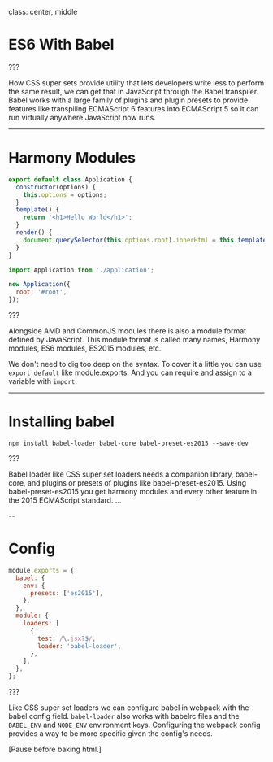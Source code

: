 class: center, middle

# ES6 With Babel

???

How CSS super sets provide utility that lets developers write less to perform the same result, we can get that in JavaScript through the Babel transpiler. Babel works with a large family of plugins and plugin presets to provide features like transpiling ECMAScript 6 features into ECMAScript 5 so it can run virtually anywhere JavaScript now runs.

---

# Harmony Modules

```js
export default class Application {
  constructor(options) {
    this.options = options;
  }
  template() {
    return '<h1>Hello World</h1>';
  }
  render() {
    document.querySelector(this.options.root).innerHtml = this.template();
  }
}
```

```js
import Application from './application';

new Application({
  root: '#root',
});
```

???

Alongside AMD and CommonJS modules there is also a module format defined by JavaScript. This module format is called many names, Harmony modules, ES6 modules, ES2015 modules, etc.

We don't need to dig too deep on the syntax. To cover it a little you can use `export default` like module.exports. And you can require and assign to a variable with `import`.

---

# Installing babel

```shell
npm install babel-loader babel-core babel-preset-es2015 --save-dev
```

???

Babel loader like CSS super set loaders needs a companion library, babel-core, and plugins or presets of plugins like babel-preset-es2015. Using babel-preset-es2015 you get harmony modules and every other feature in the 2015 ECMAScript standard. ...

--

# Config

```js
module.exports = {
  babel: {
    env: {
      presets: ['es2015'],
    },
  },
  module: {
    loaders: [
      {
        test: /\.jsx?$/,
        loader: 'babel-loader',
      },
    ],
  },
};
```

???

Like CSS super set loaders we can configure babel in webpack with the babel config field. `babel-loader` also works with babelrc files and the `BABEL_ENV` and `NODE_ENV` environment keys. Configuring the webpack config provides a way to be more specific given the config's needs.

[Pause before baking html.]
